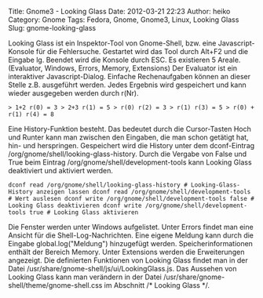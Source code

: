 Title: Gnome3 - Looking Glass
Date: 2012-03-21 22:23
Author: heiko
Category: Gnome
Tags: Fedora, Gnome, Gnome3, Linux, Looking Glass
Slug: gnome-looking-glass

Looking Glass ist ein Inspektor-Tool von Gnome-Shell, bzw. eine
Javascript-Konsole für die Fehlersuche. Gestartet wird das Tool durch
Alt+F2 und die Eingabe lg. Beendet wird die Konsole durch ESC. Es
existieren 5 Areale. (Evaluator, Windows, Errors, Memory, Extensions)
Der Evaluator ist ein interaktiver Javascript-Dialog. Einfache
Rechenaufgaben können an dieser Stelle z.B. ausgeführt werden. Jedes
Ergebnis wird gespeichert und kann wieder ausgegeben werden durch r(Nr).

`> 1+2 r(0) = 3 > 2+3 r(1) = 5 > r(0) r(2) = 3 > r(1) r(3) = 5 > r(0) + r(1) r(4) = 8`

Eine History-Funktion besteht. Das bedeutet durch die Cursor-Tasten Hoch
und Runter kann man zwischen den Eingaben, die man schon getätigt hat,
hin- und herspringen. Gespeichert wird die History unter dem
dconf-Eintrag /org/gnome/shell/looking-glass-history. Durch die Vergabe
von False und True beim Eintrag /org/gnome/shell/development-tools kann
Looking Glass deaktiviert und aktiviert werden.

`dconf read /org/gnome/shell/looking-glass-history # Looking-Glass-History anzeigen lassen dconf read /org/gnome/shell/development-tools # Wert auslesen dconf write /org/gnome/shell/development-tools false # Looking Glass deaktivieren dconf write /org/gnome/shell/development-tools true # Looking Glass aktivieren`

Die Fenster werden unter Windows aufgelistet. Unter Errors findet man
eine Ansicht für die Shell-Log-Nachrichten. Eine eigene Meldung kann
durch die Eingabe global.log("Meldung") hinzugefügt werden.
Speicherinformationen enthält der Bereich Memory. Unter Extensions
werden die Erweiterungen angezeigt. Die definierten Funktionen von
Looking Glass findet man in der Datei
/usr/share/gnome-shell/js/ui/LookingGlass.js. Das Aussehen von Looking
Glass kann man verändern in der Datei
/usr/share/gnome-shell/theme/gnome-shell.css im Abschnitt /\* Looking
Glass \*/.
